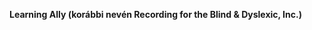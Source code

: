 **Learning Ally (korábbi nevén Recording for the Blind &amp; Dyslexic, Inc.)** 

<!--HONumber=Jun16_HO4-->



